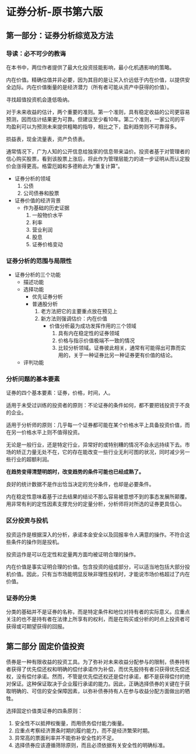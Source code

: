 # 证券分析-原书第六版

## 第一部分：证券分析综览及方法

### 导读：必不可少的教诲

在本书中，两位作者提供了最大化投资技能影响，最小化机遇影响的策略。

内在价值。精确估值并非必要，因为其目的是让买入价远低于内在价值，以提供安全边际。内在价值衡量的是经济潜力（所有者可能从资产中获得的价值）。

寻找超值投资机会逢低吸纳。

对于未来收益的估计，两个重要的准则。第一个准则，具有稳定收益的公司更容易预测，因而估计结果更为可靠。但建议至少看10年。第二个准则，一家公司的平均盈利可以为预测未来提供粗略的指导，相比之下，盈利趋势则不可靠得多。

损益表，现金流量表，资产负债表。

通常情况下，广为人知的公开信息给独家的信息带来溢价。投资者基于对管理者的信心购买股票，看到该股票上涨后，将此作为管理层能力的进一步证明从而认定股价会涨得更高。格雷厄姆和多德称此为“重复计算”。

+   证券分析的领域
    1.  公债
    2.  公司债券和股票
+   证券价值的经济背景
    -   作为基础的历史证据
        1.  一般物价水平
        2.  利率
        3.  营业利润
        4.  股息
        5.  证券价格变动

### 证券分析的范围与局限性

+   证券分析的三个功能
    +   描述功能
    +   选择功能
        -   优先证券分析
        -   普通股分析
            1. 老方法把它的主要重点放在预见上
            2. 新方法则强调估价：内在价值
                +   价值分析最为成功发挥作用的三个领域
                    1. 具有内在稳定性的证券领域
                    2. 价格与指示价值极端不一致的情况
                    3. 比较分析领域。证券彼此相关，通常有可能得出可靠而实用的，关于一种证券比另一种证券更有价值的结论。
    +   评判功能

### 分析问题的基本要素

证券的四个基本要素：证券，价格，时间，人。

适用于未受过训练的投资者的原则：不论证券的条件如何，都不要把钱投资于不良的企业。

适用于分析师的原则：几乎每一个证券都可能在某个价格水平上具备投资价值，而在另一价格水平上则不值得投资。

无论是一般行业，还是特定行业，异常好的或特别糟的情况不会永远持续下去。市场的矫正力量无处不在，它的存在能改变一些行业无利可图的状况，同时减少另一些行业的超额利润。

**在趋势变得清楚明朗时，改变趋势的条件可能也已经成熟了。**

良好的统计数据不是作出恰当决定的充分条件，也却是必要条件。

内在稳定性意味着基于过去结果的结论不那么容易被意想不到的事态发展所颠覆。用非常有利的定性因素支撑充分的定量分析，分析师将对所选的证券更具信心。

### 区分投资与投机

投资运作是根据深入的分析，承诺本金安全以及回报率令人满意的操作。不符合这些条件的操作则是投机。

投资运作是可以在定性和定量两方面均被证明合理的操作。

内在价值是事实证明合理的价值。包含投资的组成部分，可以适当地包括大部分投机价值。因此，只有当市场能明显反映非理性投机时，才能说市场价格超过了内在价值。

### 证券的分类

分类的基础并不是证券的名称，而是特定条件和地位对持有者的实际意义。应重点关注的也不是持有者在法律上所享有的权利，而是在购买或分析的时点上投资者可获得或可期望获得的回报。

## 第二部分 固定价值投资

债券是一种有限收益的投资工具。为了弥补对未来收益分配参与的限制，债券持有者获得了优先偿还权和明确的偿付承诺作为补偿，而优先股持有者只获得优先偿还权，没有偿付承诺。然而，不管是优先偿还权还是偿付承诺，都不是获得偿付的绝对保证。这种保证取决于企业履行承诺的能力。因此，正确选择债券的关键在于获取明确的、可信的安全保障因素，以弥补债券持有人在参与收益分配方面做出的牺牲。

选择固定价值类证券的四条原则：

1. 安全性不以抵押权衡量，而用债务偿付能力衡量。
2. 应重点考察经济萧条时期的履约能力，而不是经济繁荣时期。
3. 异常高的票面利率并不能弥补安全性的不足。
4. 选择债券应该遵循筛除原则，而且必须依据有关安全性的明确标准。
